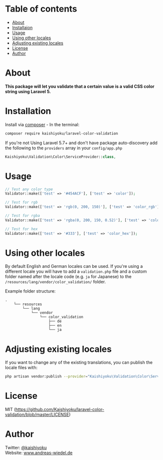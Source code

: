 Table of contents
=================
* [About](#about)
* [Installaion](#installation)
* [Usage](#usage)
* [Using other locales](#using_other_locales)
* [Adjusting existing locales](#adjusting_existing_locales)
* [License](#license)
* [Author](#author)

About
=====
**This package will let you validate that a certain value is a valid CSS color string using Laravel 5.**

Installation
============

Install via [composer](https://getcomposer.org/) - In the terminal:
```bash
composer require kaishiyoku/laravel-color-validation
```
If you're not Using Laravel 5.7+ and don't have package auto-discovery add the following to the `providers` array in your `config/app.php`
```php
Kaishiyoku\Validation\Color\ServiceProvider::class,
```

Usage
=====

```php
// Test any color type
Validator::make(['test' => '#454ACF'], ['test' => 'color']);

// Test for rgb 
Validator::make(['test' => 'rgb(0, 200, 150)'], ['test' => 'color_rgb']);

// Test for rgba 
Validator::make(['test' => 'rgba(0, 200, 150, 0.52)'], ['test' => 'color_rgba']);

// Test for hex 
Validator::make(['test' => '#333'], ['test' => 'color_hex']);
```
Using other locales
===================

By default English and German locales can be used. If you're using a different locale you will have to add a `validation.php` file and a custom folder named after the locale code (e.g. `ja` for Japanese) to the `/resources/lang/vendor/color_validation/` folder.

Example folder structure:

```
.
    └── resources
        └── lang
            └── vendor
                └── color_validation
                    ├── de
                    ├── en
                    └── ja
```


Adjusting existing locales
==========================

If you want to change any of the existing translations, you can publish the locale files with:

```bash
php artisan vendor:publish --provider="Kaishiyoku\Validation\Color\ServiceProvider"
```

License
=======
MIT (https://github.com/Kaishiyoku/laravel-color-validation/blob/master/LICENSE)

Author
======
Twitter: [@kaishiyoku](https://twitter.com/kaishiyoku)  
Website: www.andreas-wiedel.de  
